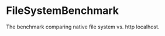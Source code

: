 FileSystemBenchmark
===================

The benchmark comparing native file system vs. http localhost.
